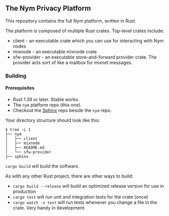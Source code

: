 ## The Nym Privacy Platform

This repository contains the full Nym platform, written in Rust.

The platform is composed of multiple Rust crates. Top-level crates include:

* client - an executable crate which you can use for interacting with Nym nodes
* mixnode - an executable mixnode crate
* sfw-provider - an executable store-and-forward provider crate. The provider acts sort of like a mailbox for mixnet messages.

### Building

#### Prerequisites

* Rust 1.39 or later. Stable works.
* The `nym` platform repo (this one).
* Checkout the [Sphinx]() repo beside the `nym` repo.

Your directory structure should look like this:

```
$ tree -L 1
├── nym
│   ├── client
│   ├── mixnode
│   ├── README.md
│   └── sfw-provider
├── sphinx
```

`cargo build` will build the software.

As with any other Rust project, there are other ways to build:

* `cargo build --release` will build an optimized release version for use in production
* `cargo test` will run unit and integration tests for the crate (once)
* `cargo watch -x test` will run tests whenever you change a file in the crate. Very handy in development.
